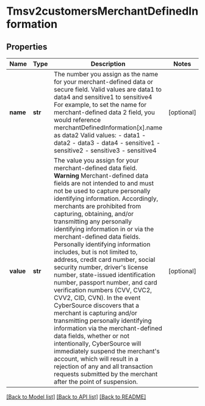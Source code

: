 # Tmsv2customersMerchantDefinedInformation

## Properties
Name | Type | Description | Notes
------------ | ------------- | ------------- | -------------
**name** | **str** | The number you assign as the name for your merchant-defined data or secure field. Valid values are data1 to data4 and sensitive1 to sensitive4  For example, to set the name for merchant-defined data 2 field, you would reference merchantDefinedInformation[x].name as data2 Valid values: - data1 - data2 - data3 - data4 - sensitive1 - sensitive2 - sensitive3 - sensitive4  | [optional] 
**value** | **str** | The value you assign for your merchant-defined data field.  **Warning** Merchant-defined data fields are not intended to and must not be used to capture personally identifying information. Accordingly, merchants are prohibited from capturing, obtaining, and/or transmitting any personally identifying information in or via the merchant-defined data fields. Personally identifying information includes, but is not limited to, address, credit card number, social security number, driver&#39;s license number, state-issued identification number, passport number, and card verification numbers (CVV, CVC2, CVV2, CID, CVN). In the event CyberSource discovers that a merchant is capturing and/or transmitting personally identifying information via the merchant-defined data fields, whether or not intentionally, CyberSource will immediately suspend the merchant&#39;s account, which will result in a rejection of any and all transaction requests submitted by the merchant after the point of suspension.  | [optional] 

[[Back to Model list]](../README.md#documentation-for-models) [[Back to API list]](../README.md#documentation-for-api-endpoints) [[Back to README]](../README.md)


